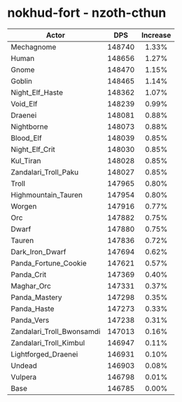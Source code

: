 # nokhud-fort - nzoth-cthun
| Actor | DPS | Increase |
|---|:---:|:---:|
|Mechagnome|148740|1.33%|
|Human|148656|1.27%|
|Gnome|148470|1.15%|
|Goblin|148465|1.14%|
|Night_Elf_Haste|148362|1.07%|
|Void_Elf|148239|0.99%|
|Draenei|148081|0.88%|
|Nightborne|148073|0.88%|
|Blood_Elf|148039|0.85%|
|Night_Elf_Crit|148030|0.85%|
|Kul_Tiran|148028|0.85%|
|Zandalari_Troll_Paku|148027|0.85%|
|Troll|147965|0.80%|
|Highmountain_Tauren|147954|0.80%|
|Worgen|147916|0.77%|
|Orc|147882|0.75%|
|Dwarf|147880|0.75%|
|Tauren|147836|0.72%|
|Dark_Iron_Dwarf|147694|0.62%|
|Panda_Fortune_Cookie|147621|0.57%|
|Panda_Crit|147369|0.40%|
|Maghar_Orc|147331|0.37%|
|Panda_Mastery|147298|0.35%|
|Panda_Haste|147273|0.33%|
|Panda_Vers|147238|0.31%|
|Zandalari_Troll_Bwonsamdi|147013|0.16%|
|Zandalari_Troll_Kimbul|146947|0.11%|
|Lightforged_Draenei|146931|0.10%|
|Undead|146903|0.08%|
|Vulpera|146798|0.01%|
|Base|146785|0.00%|
